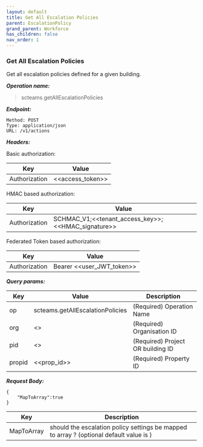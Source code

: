 ```yaml
---
layout: default
title: Get All Escalation Policies
parent: EscalationPolicy
grand_parent: Workforce
has_children: false
nav_order: 1
---
```


### Get All Escalation Policies

Get all escalation policies defined for a given building.

***Operation name:***

> scteams.getAllEscalationPolicies

***Endpoint:***

```
Method: POST
Type: application/json
URL: /v1/actions
```

***Headers:***

Basic authorization:

|Key|Value|
|---|---|
|Authorization|<<access_token>>|

HMAC based authorization:

|Key|Value|
|---|---|
|Authorization|SCHMAC_V1;<<tenant_access_key>>;<<HMAC_signature>>|

Federated Token based authorization:

|Key|Value|
|---|---|
|Authorization|Bearer <<user_JWT_token>>|

***Query params:***

| Key | Value | Description |
| --- | ------|-------------|
| op | scteams.getAllEscalationPolicies | (Required) Operation Name |
| org | <<org>> | (Required) Organisation ID |
| pid | <<pid>> | (Required) Project OR building ID |
| propid | <<prop_id>> | (Required) Property ID |


***Request Body:***

```
{
    "MapToArray":true
}
```

| Key | Description |
| --- |-----|
|MapToArray|should the escalation policy settings be mapped to array ? (optional default value is <false>)|